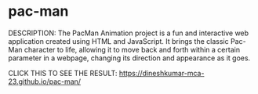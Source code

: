 # pac-man

DESCRIPTION: The PacMan Animation project is a fun and interactive web application created using HTML and JavaScript. It brings the classic Pac-Man character to life, allowing it to move back and forth within a certain parameter in a webpage, changing its direction and appearance as it goes.

CLICK THIS TO SEE THE RESULT:
 https://dineshkumar-mca-23.github.io/pac-man/
